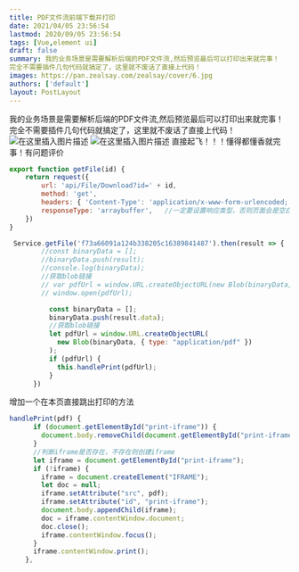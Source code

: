 ```yaml
---
title: PDF文件流前端下载并打印
date: 2021/04/05 23:56:54
lastmod: 2020/09/05 23:56:54
tags: [Vue,element ui]
draft: false
summary: 我的业务场景是需要解析后端的PDF文件流,然后预览最后可以打印出来就完事！
完全不需要插件几句代码就搞定了，这里就不废话了直接上代码！
images: https://pan.zealsay.com/zealsay/cover/6.jpg
authors: ['default']
layout: PostLayout
---
```

我的业务场景是需要解析后端的PDF文件流,然后预览最后可以打印出来就完事！
完全不需要插件几句代码就搞定了，这里就不废话了直接上代码！
![在这里插入图片描述](https://img-blog.csdnimg.cn/20210108180408984.png?x-oss-process=image/watermark,type_ZmFuZ3poZW5naGVpdGk,shadow_10,text_aHR0cHM6Ly9ibG9nLmNzZG4ubmV0L3FxXzQzNDkwMzcy,size_16,color_FFFFFF,t_70)
![在这里插入图片描述](https://img-blog.csdnimg.cn/20210108180429282.png?x-oss-process=image/watermark,type_ZmFuZ3poZW5naGVpdGk,shadow_10,text_aHR0cHM6Ly9ibG9nLmNzZG4ubmV0L3FxXzQzNDkwMzcy,size_16,color_FFFFFF,t_70)
直接起飞！！！懂得都懂香就完事！有问题评价

```javascript
export function getFile(id) {
    return request({
        url: 'api/File/Download?id=' + id,
        method: 'get',
        headers: { 'Content-Type': 'application/x-www-form-urlencoded; charset=UTF-8' },
        responseType: 'arraybuffer',   //一定要设置响应类型，否则页面会是空白pdf
    })
}
```

```javascript
 Service.getFile('f73a66091a124b338205c16389841487').then(result => {
        //const binaryData = [];
        //binaryData.push(result);
        //console.log(binaryData);
        //获取blob链接
        // var pdfUrl = window.URL.createObjectURL(new Blob(binaryData, { type: 'application/pdf' }));
        // window.open(pdfUrl);

		  const binaryData = [];
          binaryData.push(result.data);
          //获取blob链接
          let pdfUrl = window.URL.createObjectURL(
            new Blob(binaryData, { type: "application/pdf" })
          );
          if (pdfUrl) {
            this.handlePrint(pdfUrl);
          }
      })
```

增加一个在本页直接跳出打印的方法

```javascript
handlePrint(pdf) {
      if (document.getElementById("print-iframe")) {
        document.body.removeChild(document.getElementById("print-iframe"));
      }
      //判断iframe是否存在，不存在则创建iframe
      let iframe = document.getElementById("print-iframe");
      if (!iframe) {
        iframe = document.createElement("IFRAME");
        let doc = null;
        iframe.setAttribute("src", pdf);
        iframe.setAttribute("id", "print-iframe");
        document.body.appendChild(iframe);
        doc = iframe.contentWindow.document;
        doc.close();
        iframe.contentWindow.focus();
      }
      iframe.contentWindow.print();
    },
```
